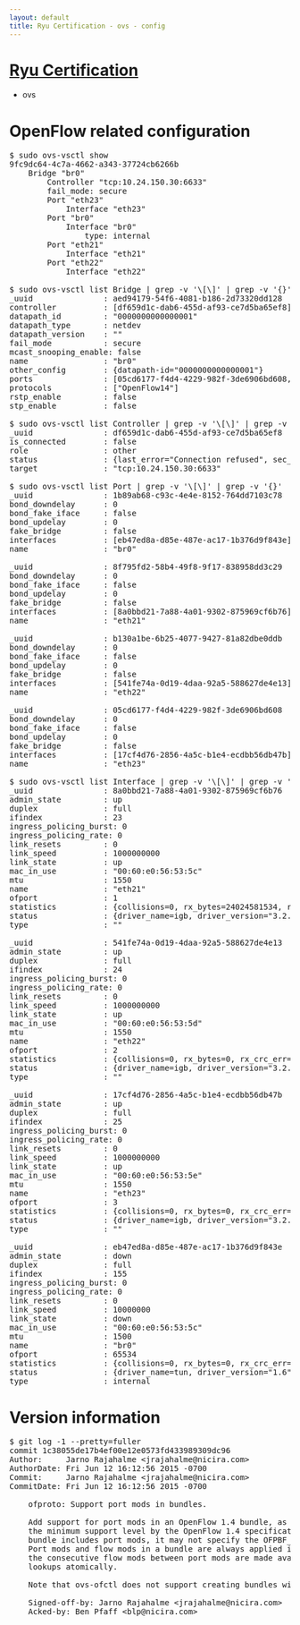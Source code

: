 ```yaml
---
layout: default
title: Ryu Certification - ovs - config
---
```

# [Ryu Certification](http://osrg.github.io/ryu/certification.html)
* ovs 

# OpenFlow related configuration
<pre>
$ sudo ovs-vsctl show
9fc9dc64-4c7a-4662-a343-37724cb6266b
    Bridge "br0"
        Controller "tcp:10.24.150.30:6633"
        fail_mode: secure
        Port "eth23"
            Interface "eth23"
        Port "br0"
            Interface "br0"
                type: internal
        Port "eth21"
            Interface "eth21"
        Port "eth22"
            Interface "eth22"

$ sudo ovs-vsctl list Bridge | grep -v '\[\]' | grep -v '{}'
_uuid               : aed94179-54f6-4081-b186-2d73320dd128
controller          : [df659d1c-dab6-455d-af93-ce7d5ba65ef8]
datapath_id         : "0000000000000001"
datapath_type       : netdev
datapath_version    : "<built-in>"
fail_mode           : secure
mcast_snooping_enable: false
name                : "br0"
other_config        : {datapath-id="0000000000000001"}
ports               : [05cd6177-f4d4-4229-982f-3de6906bd608, 1b89ab68-c93c-4e4e-8152-764dd7103c78, 8f795fd2-58b4-49f8-9f17-838958dd3c29, b130a1be-6b25-4077-9427-81a82dbe0ddb]
protocols           : ["OpenFlow14"]
rstp_enable         : false
stp_enable          : false

$ sudo ovs-vsctl list Controller | grep -v '\[\]' | grep -v '{}'
_uuid               : df659d1c-dab6-455d-af93-ce7d5ba65ef8
is_connected        : false
role                : other
status              : {last_error="Connection refused", sec_since_disconnect="2", state=BACKOFF}
target              : "tcp:10.24.150.30:6633"

$ sudo ovs-vsctl list Port | grep -v '\[\]' | grep -v '{}'
_uuid               : 1b89ab68-c93c-4e4e-8152-764dd7103c78
bond_downdelay      : 0
bond_fake_iface     : false
bond_updelay        : 0
fake_bridge         : false
interfaces          : [eb47ed8a-d85e-487e-ac17-1b376d9f843e]
name                : "br0"

_uuid               : 8f795fd2-58b4-49f8-9f17-838958dd3c29
bond_downdelay      : 0
bond_fake_iface     : false
bond_updelay        : 0
fake_bridge         : false
interfaces          : [8a0bbd21-7a88-4a01-9302-875969cf6b76]
name                : "eth21"

_uuid               : b130a1be-6b25-4077-9427-81a82dbe0ddb
bond_downdelay      : 0
bond_fake_iface     : false
bond_updelay        : 0
fake_bridge         : false
interfaces          : [541fe74a-0d19-4daa-92a5-588627de4e13]
name                : "eth22"

_uuid               : 05cd6177-f4d4-4229-982f-3de6906bd608
bond_downdelay      : 0
bond_fake_iface     : false
bond_updelay        : 0
fake_bridge         : false
interfaces          : [17cf4d76-2856-4a5c-b1e4-ecdbb56db47b]
name                : "eth23"

$ sudo ovs-vsctl list Interface | grep -v '\[\]' | grep -v '{}'
_uuid               : 8a0bbd21-7a88-4a01-9302-875969cf6b76
admin_state         : up
duplex              : full
ifindex             : 23
ingress_policing_burst: 0
ingress_policing_rate: 0
link_resets         : 0
link_speed          : 1000000000
link_state          : up
mac_in_use          : "00:60:e0:56:53:5c"
mtu                 : 1550
name                : "eth21"
ofport              : 1
statistics          : {collisions=0, rx_bytes=24024581534, rx_crc_err=0, rx_dropped=0, rx_errors=0, rx_frame_err=0, rx_over_err=0, rx_packets=16026376, tx_bytes=0, tx_dropped=0, tx_errors=0, tx_packets=0}
status              : {driver_name=igb, driver_version="3.2.10-k", firmware_version="2.10-9"}
type                : ""

_uuid               : 541fe74a-0d19-4daa-92a5-588627de4e13
admin_state         : up
duplex              : full
ifindex             : 24
ingress_policing_burst: 0
ingress_policing_rate: 0
link_resets         : 0
link_speed          : 1000000000
link_state          : up
mac_in_use          : "00:60:e0:56:53:5d"
mtu                 : 1550
name                : "eth22"
ofport              : 2
statistics          : {collisions=0, rx_bytes=0, rx_crc_err=0, rx_dropped=0, rx_errors=0, rx_frame_err=0, rx_over_err=0, rx_packets=0, tx_bytes=18089315792, tx_dropped=0, tx_errors=0, tx_packets=12064077}
status              : {driver_name=igb, driver_version="3.2.10-k", firmware_version="2.10-9"}
type                : ""

_uuid               : 17cf4d76-2856-4a5c-b1e4-ecdbb56db47b
admin_state         : up
duplex              : full
ifindex             : 25
ingress_policing_burst: 0
ingress_policing_rate: 0
link_resets         : 0
link_speed          : 1000000000
link_state          : up
mac_in_use          : "00:60:e0:56:53:5e"
mtu                 : 1550
name                : "eth23"
ofport              : 3
statistics          : {collisions=0, rx_bytes=0, rx_crc_err=0, rx_dropped=0, rx_errors=0, rx_frame_err=0, rx_over_err=0, rx_packets=0, tx_bytes=1176922500, tx_dropped=0, tx_errors=0, tx_packets=784615}
status              : {driver_name=igb, driver_version="3.2.10-k", firmware_version="2.10-9"}
type                : ""

_uuid               : eb47ed8a-d85e-487e-ac17-1b376d9f843e
admin_state         : down
duplex              : full
ifindex             : 155
ingress_policing_burst: 0
ingress_policing_rate: 0
link_resets         : 0
link_speed          : 10000000
link_state          : down
mac_in_use          : "00:60:e0:56:53:5c"
mtu                 : 1500
name                : "br0"
ofport              : 65534
statistics          : {collisions=0, rx_bytes=0, rx_crc_err=0, rx_dropped=0, rx_errors=0, rx_frame_err=0, rx_over_err=0, rx_packets=0, tx_bytes=0, tx_dropped=0, tx_errors=0, tx_packets=0}
status              : {driver_name=tun, driver_version="1.6", firmware_version="N/A"}
type                : internal
</pre>

# Version information
<pre>
$ git log -1 --pretty=fuller
commit 1c38055de17b4ef00e12e0573fd433989309dc96
Author:     Jarno Rajahalme &lt;jrajahalme@nicira.com&gt;
AuthorDate: Fri Jun 12 16:12:56 2015 -0700
Commit:     Jarno Rajahalme &lt;jrajahalme@nicira.com&gt;
CommitDate: Fri Jun 12 16:12:56 2015 -0700

    ofproto: Support port mods in bundles.
    
    Add support for port mods in an OpenFlow 1.4 bundle, as required for
    the minimum support level by the OpenFlow 1.4 specification.  If the
    bundle includes port mods, it may not specify the OFPBF_ATOMIC flag.
    Port mods and flow mods in a bundle are always applied in order and
    the consecutive flow mods between port mods are made available to
    lookups atomically.
    
    Note that ovs-ofctl does not support creating bundles with port mods.
    
    Signed-off-by: Jarno Rajahalme &lt;jrajahalme@nicira.com&gt;
    Acked-by: Ben Pfaff &lt;blp@nicira.com&gt;
</pre>
